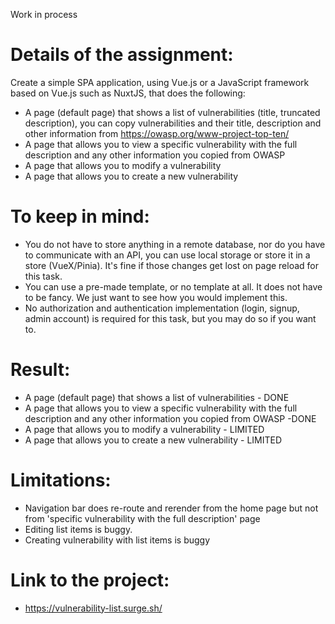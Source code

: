 Work in process

# Details of the assignment:
Create a simple SPA application, using Vue.js or a JavaScript framework based on Vue.js such as NuxtJS, that does the following:
- A page (default page) that shows a list of vulnerabilities (title, truncated description), you can copy vulnerabilities and their title, description and other information from https://owasp.org/www-project-top-ten/
- A page that allows you to view a specific vulnerability with the full description and any other information you copied from OWASP
- A page that allows you to modify a vulnerability
- A page that allows you to create a new vulnerability
# To keep in mind:
- You do not have to store anything in a remote database, nor do you have to communicate with an API, you can use local storage or store it in a store (VueX/Pinia). It's fine if those changes get lost on page reload for this task.
- You can use a pre-made template, or no template at all. It does not have to be fancy. We just want to see how you would implement this.
- No authorization and authentication implementation (login, signup, admin account) is required for this task, but you may do so if you want to.
# Result:
-  A page (default page) that shows a list of vulnerabilities - DONE
- A page that allows you to view a specific vulnerability with the full description and any other information you copied from OWASP -DONE
- A page that allows you to modify a vulnerability - LIMITED
- A page that allows you to create a new vulnerability - LIMITED
# Limitations:
- Navigation bar does re-route and rerender from the home page but not from 'specific vulnerability with the full description' page
- Editing list items is buggy. 
- Creating vulnerability with list items is buggy
# Link to the project:
- https://vulnerability-list.surge.sh/
